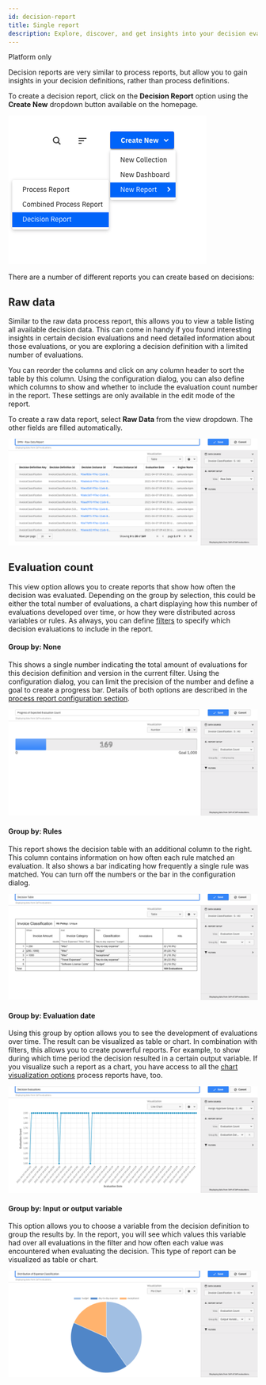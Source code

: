 ```yaml
---
id: decision-report
title: Single report
description: Explore, discover, and get insights into your decision evaluations.
---
```


<span class="badge badge--platform">Platform only</span>

Decision reports are very similar to process reports, but allow you to gain insights in your decision definitions, rather than process definitions.

To create a decision report, click on the **Decision Report** option using the **Create New** dropdown button available on the homepage.

![Create a new Decision Report from the Report list page](./img/dmn_report_create.png)

There are a number of different reports you can create based on decisions:

## Raw data

Similar to the raw data process report, this allows you to view a table listing all available decision data. This can come in handy if you found interesting insights in certain decision evaluations and need detailed information about those evaluations, or you are exploring a decision definition with a limited number of evaluations.

You can reorder the columns and click on any column header to sort the table by this column. Using the configuration dialog, you can also define which columns to show and whether to include the evaluation count number in the report. These settings are only available in the edit mode of the report.

To create a raw data report, select **Raw Data** from the view dropdown. The other fields are filled automatically.

![Decision Raw Data Table in Camunda Optimize](./img/dmn_raw_data_report.png)

## Evaluation count

This view option allows you to create reports that show how often the decision was evaluated. Depending on the group by selection, this could be either the total number of evaluations, a chart displaying how this number of evaluations developed over time, or how they were distributed across variables or rules. As always, you can define [filters](../additional-features/filters.md) to specify which decision evaluations to include in the report.

#### Group by: None

This shows a single number indicating the total amount of evaluations for this decision definition and version in the current filter. Using the configuration dialog, you can limit the precision of the number and define a goal to create a progress bar. Details of both options are described in the [process report configuration section](../creating-reports.md#number).

![Progress Bar visualization for Decision Evaluation Count](./img/dmn_progress_bar.png)

#### Group by: Rules

This report shows the decision table with an additional column to the right. This column contains information on how often each rule matched an evaluation. It also shows a bar indicating how frequently a single rule was matched. You can turn off the numbers or the bar in the configuration dialog.

![Decision Table with evaluation count information](./img/dmn_decision_table.png)

#### Group by: Evaluation date

Using this group by option allows you to see the development of evaluations over time. The result can be visualized as table or chart. In combination with filters, this allows you to create powerful reports. For example, to show during which time period the decision resulted in a certain output variable. If you visualize such a report as a chart, you have access to all the [chart visualization options](../creating-reports.md#charts-line-bar-pie) process reports have, too.

![Line Chart showing decision evaluations by date](./img/dmn_date_chart.png)

#### Group by: Input or output variable

This option allows you to choose a variable from the decision definition to group the results by. In the report, you will see which values this variable had over all evaluations in the filter and how often each value was encountered when evaluating the decision. This type of report can be visualized as table or chart.

![Pie Chart depicting distribution of output variable values](./img/dmn_pie_chart.png)
